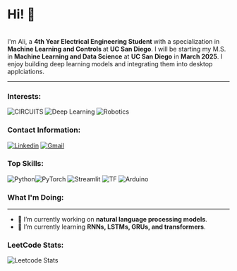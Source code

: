 # Hi! 👋
<br>
I'm Ali, a <b> 4th Year Electrical Engineering Student </b> with a specialization in <b> Machine Learning and Controls </b> at <b> UC San Diego</b>. I will be starting my M.S. in <b>Machine Learning and Data Science</b> at <b>UC San Diego</b> in <b>March 2025</b>. I enjoy building deep learning models and integrating them into desktop applciations.
<be><hr>

### Interests: 
![CIRCUITS](https://img.shields.io/badge/CIRCUITS-red?style=for-the-badge&logo=open&logoColor=white)
![Deep Learning](https://img.shields.io/badge/DeepLearning-blue?style=for-the-badge&logo=open&logoColor=white)
![Robotics](https://img.shields.io/badge/Robotics-yellow?style=for-the-badge&logo=robot&logoColor=white)
### Contact Information:
[![Linkedin](https://img.shields.io/badge/LINKEDIN-blue?style=for-the-badge&logo=linkedin&logoColor=white)](https://www.linkedin.com/in/ali-hussain-0439a21b6/)
[![Gmail](https://img.shields.io/badge/gmail-red?style=for-the-badge&logo=gmail&logoColor=white)](mailto:alihuss1017@gmail.com)


### Top Skills:
![Python](https://img.shields.io/badge/Python-blue?style=for-the-badge&logo=python&logoColor=white)![PyTorch](https://img.shields.io/badge/PyTorch-red?style=for-the-badge&logo=PyTorch&logoColor=white)
![Streamlit](https://img.shields.io/badge/Streamlit-red.svg?style=for-the-badge&logo=streamlit&logoColor=black)
![TF](https://img.shields.io/badge/Tensorflow-yellow.svg?style=for-the-badge&logo=tensorflow&logoColor=white)
![Arduino](https://img.shields.io/badge/Arduino-teal.svg?style=for-the-badge&logo=arduino&logoColor=white)


### What I'm Doing:
---

- 🔭 I’m currently working on **natural language processing models**.
- 🌱 I’m currently learning <b>RNNs, LSTMs, GRUs, and transformers</b>.


### LeetCode Stats:
![Leetcode Stats](https://leetcard.jacoblin.cool/alihuss1017)
